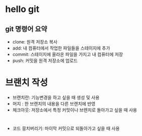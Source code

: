 # hello git

## git 명령어 요약

  - clone: 원격 저장소 복사
  - add: 내 컴퓨터에서 작업한 파일들을 스테이지에 추가
  - commit: 스테이지에 올라온 파일을 가지고 내 컴퓨터에 저장
  - push: 커밋을 원격 저장소에 업로드


# 브랜치 작성

  - 브랜치란: 기능변경을 하고 싶을 때 생성 및 사용
  - 머지 : 한 브랜치의 내용을 다른 브랜치에 반영
  - 체크아웃: 저장소에서 특정 커밋이나 브렌치로 돌아가고 싶을 때 사용
  
#
  - 코드 뭉치버리기: 마이막 커밋으로 되돌아가고 싶을 때 사용
